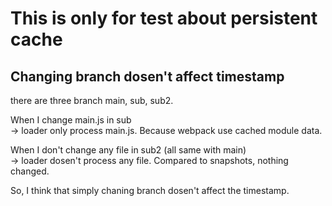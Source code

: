 # This is only for test about persistent cache

## Changing branch dosen't affect timestamp

there are three branch main, sub, sub2.

When I change main.js in sub  
-> loader only process main.js. Because webpack use cached module data.

When I don't change any file in sub2 (all same with main)  
-> loader dosen't process any file. Compared to snapshots, nothing changed.

So, I think that simply chaning branch dosen't affect the timestamp.

